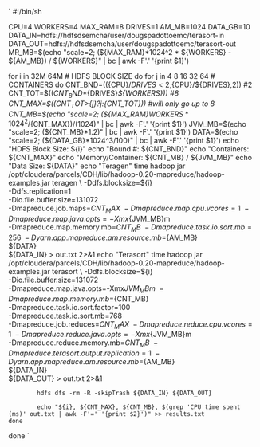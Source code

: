 ` #!/bin/sh

CPU=4
WORKERS=4
MAX_RAM=8
DRIVES=1
AM_MB=1024
DATA_GB=10
DATA_IN=hdfs://hdfsdsemcha/user/dougspadottoemc/terasort-in
DATA_OUT=hdfs://hdfsdsemcha/user/dougspadottoemc/terasort-out
MR_MB=$(echo "scale=2; (${MAX_RAM}*1024^2 * ${WORKERS} - ${AM_MB}) / ${WORKERS}" | bc | awk -F'.' '{print $1}')

for i in 32M 64M # HDFS BLOCK SIZE
do
    for j in 4 8 16 32 64 # CONTAINERS
    do
        CNT_BND=$((${CPU}/${DRIVES}<2,${CPU}/${DRIVES},2)) #2
        CNT_TOT=$((${CNT_BND}*${DRIVES}*${WORKERS})) #8
        CNT_MAX=$((${CNT_TOT}>${j}?${j}:${CNT_TOT})) #will only go up to 8
        CNT_MB=$(echo "scale=2; (${MAX_RAM}*${WORKERS}*1024^2/${CNT_MAX})/(1024)" | bc | awk -F'.' '{print $1}')
        JVM_MB=$(echo "scale=2; (${CNT_MB}*1.2)"         | bc | awk -F'.' '{print $1}')
        DATA=$(echo "scale=2;   (${DATA_GB}*1024^3/100)" | bc | awk -F'.' '{print $1}')
        echo "HDFS Block Size: ${i}"
        echo "Bound #: ${CNT_BND}"
        echo "Containers: ${CNT_MAX}"
        echo "Memory/Container: ${CNT_MB} / ${JVM_MB}"
        echo "Data Size: ${DATA}"
        echo "Teragen"
        time hadoop jar /opt/cloudera/parcels/CDH/lib/hadoop-0.20-mapreduce/hadoop-examples.jar teragen \
            -Ddfs.blocksize=${i} \
            -Ddfs.replication=1 \
            -Dio.file.buffer.size=131072 \
            -Dmapreduce.job.maps=${CNT_MAX} \
            -Dmapreduce.map.cpu.vcores=1 \
            -Dmapreduce.map.java.opts=-Xmx${JVM_MB}m \
            -Dmapreduce.map.memory.mb=${CNT_MB} \
            -Dmapreduce.task.io.sort.mb=256 \
            -Dyarn.app.mapreduce.am.resource.mb=${AM_MB} \
            ${DATA} \
            ${DATA_IN} > out.txt 2>&1
        echo "Terasort"
        time hadoop jar /opt/cloudera/parcels/CDH/lib/hadoop-0.20-mapreduce/hadoop-examples.jar terasort \
            -Ddfs.blocksize=${i} \
            -Dio.file.buffer.size=131072 \
            -Dmapreduce.map.java.opts=-Xmx${JVM_MB}m \
            -Dmapreduce.map.memory.mb=${CNT_MB} \
            -Dmapreduce.task.io.sort.factor=100 \
            -Dmapreduce.task.io.sort.mb=768 \
            -Dmapreduce.job.reduces=${CNT_MAX} \
            -Dmapreduce.reduce.cpu.vcores=1 \
            -Dmapreduce.reduce.java.opts=-Xmx${JVM_MB}m \
            -Dmapreduce.reduce.memory.mb=${CNT_MB} \
            -Dmapreduce.terasort.output.replication=1 \
            -Dyarn.app.mapreduce.am.resource.mb=${AM_MB} \
            ${DATA_IN} \
            ${DATA_OUT} > out.txt 2>&1

            hdfs dfs -rm -R -skipTrash ${DATA_IN} ${DATA_OUT}

            echo "${i}, ${CNT_MAX}, ${CNT_MB}, $(grep 'CPU time spent (ms)' out.txt | awk -F'=' '{print $2}')" >> results.txt
    done
done `
